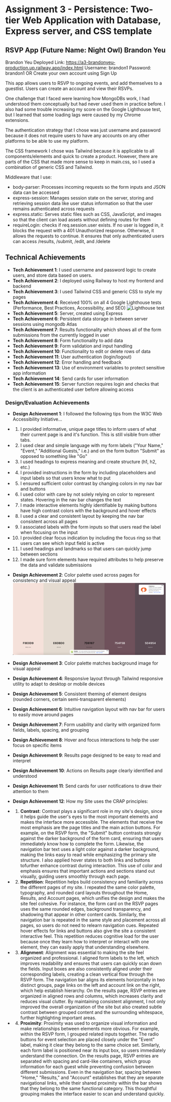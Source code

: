Assignment 3 - Persistence: Two-tier Web Application with Database, Express server, and CSS template
===
## RSVP App (Future Name: Night Owl) Brandon Yeu
Brandon Yeu
Deployed Link: https://a3-brandonyeu-production.up.railway.app/index.html
Username: brandon1
Password: brandon1
OR Create your own account using Sign Up

This app allows users to RSVP to ongoing events, and add themselves to a guestlist. Users can create an account and view their RSVPs. 

One challenge that I faced were learning how MongoDBs work, I had understood them conceptually but had never used them in practice before. I also had some trouble increasing my score on the Google Lighthouse test, but I learned that some loading lags were caused by my Chrome extensions. 

The authentication strategy that I chose was just username and password because it does not require users to have any accounts on any other platforms to be able to use my platform.

The CSS framework I chose was Tailwind because it is applicable to all components/elements and quick to create a product. However, there are parts of the CSS that made more sense to keep in main.css, so I used a combination of generic CSS and Tailwind.

Middleware that I use:
- body-parser: Processes incoming requests so the form inputs and JSON data can be accessed
- express-session: Manages session state on the server, storing and retrieving session data like user status information so that the user remains authenticated across requests
- express.static: Serves static files such as CSS, JavaScript, and images so that the client can load assets without defining routes for them
- requireLogin: checks if req.session.user exists. If no user is logged in, it blocks the request with a 401 Unauthorized response. Otherwise, it allows the requests to continue. It ensures that only authenticated users can access /results, /submit, /edit, and /delete

## Technical Achievements
- **Tech Achievement 1**: I used username and password logic to create users, and store data based on users.
- **Tech Achievement 2**: I deployed using Railway to host my frontend and backend
- **Tech Achievement 3**: I used Tailwind CSS and generic CSS to style my pages
- **Tech Achievement 4**: Received 100% on all 4 Google Lighthouse tests (Performance, Best Practices, Accessibility, and SEO)
![Lighthouse test](public/images/lighthouse.png)
- **Tech Achievement 5**: Server, created using Express
- **Tech Achievement 6**: Persistent data storage in between server sessions using mongodb Atlas
- **Tech Achievement 7**: Results functionality which shows all of the form submissions from the currently logged in user
- **Tech Achievement 8**: Form functionality to add data
- **Tech Achievement 9**: Form validation and input handling
- **Tech Achievement 10**: Functionality to edit or delete rows of data
- **Tech Achievement 11**: User authentication (login/logout)
- **Tech Achievement 12**: Error handling and feedback
- **Tech Achievement 13**: Use of environment variables to protect sensitive app information
- **Tech Achievement 14**: Send cards for user information
- **Tech Achievement 15**: Server function requires login and checks that the client is an authenticated user before allowing access


### Design/Evaluation Achievements
- **Design Achievement 1**: I followed the following tips from the W3C Web Accessibility Initiative...
- 1. I provided informative, unique page titles to inform users of what their current page is and it's function. This is still visible from other tabs.
- 2. I used clear and simple language with my form labels ("Your Name," "Event," "Additional Guests," i.e.) and on the form button "Submit" as opposed to something like "Go"
- 3. I used headings to express meaning and create structure (h1, h2, etc.)
- 4. I provided instructions in the form by including placeholders and input labels so that users know what to put
- 5. I ensured sufficient color contrast by changing colors in my nav bar and buttons
- 6. I used color with care by not solely relying on color to represent states. Hovering in the nav bar changes the text
- 7. I made interactive elements highly identifiable by making buttons have high contrast colors with the background and hover effects
- 8. I used a clear and consistent layout by keeping the nav bar consistent across all pages 
- 9. I associated labels with the form inputs so that users read the label when focusing on the input
- 10. I provided clear focus indication by including the focus ring so that users can see which input field is active
- 11. I used headings and landmarks so that users can quickly jump between sections
- 12. I made sure form elements have required attributes to help preserve the data and validate submissions

- **Design Achievement 2**: Color palette used across pages for consistency and visual appeal
![Color Palette](public/images/ColorPalette.png)
- **Design Achievement 3**: Color palette matches background image for visual appeal
- **Design Achievement 4**: Responsive layout through Tailwind responsive utility to adapt to desktop or mobile devices
- **Design Achievement 5**: Consistent theming of element designs (rounded corners, certain semi-transparent elements)
- **Design Achievement 6**: Intuitive navigation layout with nav bar for users to easily move around pages
- **Design Achievement 7**: Form usability and clarity with organized form fields, labels, spacing, and grouping
- **Design Achievement 8**: Hover and focus interactions to help the user focus on specific items
- **Design Achievement 9**: Results page designed to be easy to read and interpret
- **Design Achievement 10**: Actions on Results page clearly identified and understood
- **Design Achievement 11**: Send cards for user notifications to draw their attention to them
- **Design Achievement 12**: How my Site uses the CRAP principles:
- 1. **Contrast**: Contrast plays a significant role in my site's design, since it helps guide the user's eyes to the most important elements and makes the interface more accessible. The elements that receive the most emphasis are the page titles and the main action buttons. For example, on the RSVP form, the "Submit" button contrasts strongly against the darker background of the form card, ensuring that users immediately know how to complete the form. Likewise, the navigation bar text uses a light color against a darker background, making the links easy to read while emphasizing the primary site structure. I also applied hover states to both links and buttons tofurther enhance contrast during interaction. This use of color and emphasis ensures that important actions and sections stand out visually, guiding users smoothly through each page.
- 2. **Repetition**: Repetition helps build consistency and familiarity across the different pages of my site. I repeated the same color palette, typography, and rounded card layouts throughout the Home, Results, and Account pages, which unifies the design and makes the site feel cohesive. For instance, the form card on the RSVP pages uses the same rounded edges, background transparency, and shadowing that appear in other content cards. Similarly, the navigation bar is repeated in the same style and placement across all pages, so users do not need to relearn navigation cues. Repeated hover effects for links and buttons also give the site a consistent interactive feel. This repetition reduces cognitive load for the user because once they learn how to interpret or interact with one element, they can easily apply that understanding elsewhere.
- 3. **Alignment**: Alignment was essential to making the site feel organized and professional. I aligned form labels to the left, which improves readability and ensures that users can quickly scan down the fields. Input boxes are also consistently aligned under their corresponding labels, creating a clean vertical flow through the RSVP form. The navigation bar aligns its elements horizontally in two distinct groups, page links on the left and account link on the right, which help establish hierarchy. On the results page, RSVP entries are organized in aligned rows and columns, which increases clarity and reduces visual clutter. By maintaining consistent alignment, I not only improved the overall organization of the site but also created subtle contrast between grouped content and the surrounding whitespace, further highlighting important areas.
- 4. **Proximity**: Proximity was used to organize visual information and make relationships between elements more obvious. For example, within the RSVP form, I grouped related inputs together. The radio buttons for event selection are placed closely under the "Event" label, making it clear they belong to the same choice set. Similarly, each form label is positioned near its input box, so users immediately understand the connection. On the results page, RSVP entries are separated with spacing and card-like containers, which group information for each guest while preventing confusion between different submissions. Even in the navigation bar, spacing between "Home," "Results," and "Account" establishes that they are separate navigational links, while their shared proximity within the bar shows that they belong to the same functional category. This thoughtful grouping makes the interface easier to scan and understand quickly. 